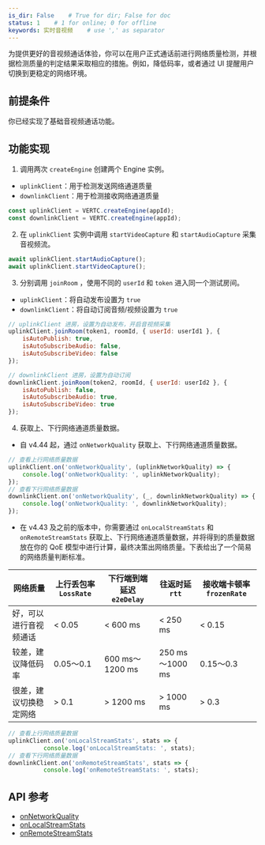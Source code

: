 ```yaml
---
is_dir: False    # True for dir; False for doc
status: 1    # 1 for online; 0 for offline
keywords: 实时音视频    # use ',' as separator
---
```


为提供更好的音视频通话体验，你可以在用户正式通话前进行网络质量检测，并根据检测质量的判定结果采取相应的措施。例如，降低码率，或者通过 UI 提醒用户切换到更稳定的网络环境。

## 前提条件

你已经实现了基础音视频通话功能。

## 功能实现

1. 调用两次 `createEngine` 创建两个 Engine 实例。
- `uplinkClient`：用于检测发送网络通道质量
- `downlinkClient`：用于检测接收网络通道质量

```javascript
const uplinkClient = VERTC.createEngine(appId);
const downlinkClient = VERTC.createEngine(appId);
```

2. 在 `uplinkClient` 实例中调用 `startVideoCapture` 和 `startAudioCapture` 采集音视频流。

```javascript
await uplinkClient.startAudioCapture();
await uplinkClient.startVideoCapture();
```

3. 分别调用 `joinRoom` ，使用不同的 `userId` 和 `token` 进入同一个测试房间。
- `uplinkClient`：将自动发布设置为 `true`
- `downlinkClient`：将自动订阅音频/视频设置为 `true`

```javascript
// uplinkClient 进房，设置为自动发布，开启音视频采集
uplinkClient.joinRoom(token1, roomId, { userId: userId1 }, {
    isAutoPublish: true,
    isAutoSubscribeAudio: false,
    isAutoSubscribeVideo: false
});

// downlinkClient 进房，设置为自动订阅
downlinkClient.joinRoom(token2, roomId, { userId: userId2 }, {
    isAutoPublish: false,
    isAutoSubscribeAudio: true,
    isAutoSubscribeVideo: true
});
```

4. 获取上、下行网络通道质量数据。
- 自 v4.44 起，通过 `onNetworkQuality` 获取上、下行网络通道质量数据。

```javascript
// 查看上行网络质量数据
uplinkClient.on('onNetworkQuality', (uplinkNetworkQuality) => {
    console.log('onNetworkQuality: ', uplinkNetworkQuality);
});
// 查看下行网络质量数据
downlinkClient.on('onNetworkQuality', (_, downlinkNetworkQuality) => {
    console.log('onNetworkQuality: ', downlinkNetworkQuality);
});
```

- 在 v4.43 及之前的版本中，你需要通过 `onLocalStreamStats` 和 `onRemoteStreamStats` 获取上、下行网络通道质量数据，并将得到的质量数据放在你的 QoE 模型中进行计算，最终决策出网络质量。下表给出了一个简易的网络质量判断标准。
	
|网络质量 |上行丢包率 `LossRate` |下行端到端延迟 `e2eDelay`|往返时延 `rtt`|接收端卡顿率 `frozenRate` |
|---|---|---|---|---|
|好，可以进行音视频通话 |< 0.05 |< 600 ms |< 250 ms |< 0.15 |
|较差，建议降低码率 |0.05～0.1 |600 ms～1200 ms |250 ms～1000 ms |0.15～0.3 |
|很差，建议切换稳定网络 |\> 0.1 |\> 1200 ms |\> 1000 ms |\> 0.3 |

```javascript
// 查看上行网络质量数据
uplinkClient.on('onLocalStreamStats', stats => {
          console.log('onLocalStreamStats: ', stats);
// 查看下行网络质量数据
downlinkClient.on('onRemoteStreamStats', stats => {
          console.log('onRemoteStreamStats: ', stats);
```

## API 参考

- [onNetworkQuality](Web-event#engineevents-onnetworkquality)
- [onLocalStreamStats](Web-event#engineevents-onlocalstreamstats)
- [onRemoteStreamStats](Web-event#engineevents-onremotestreamstats)
